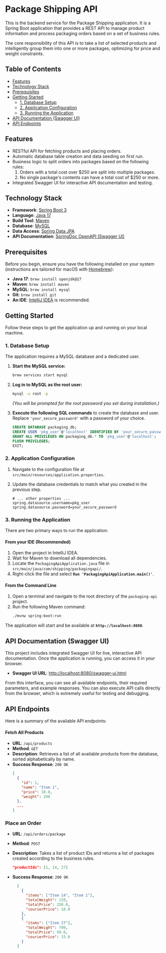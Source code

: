 # Package Shipping API

This is the backend service for the Package Shipping application. It is a Spring Boot application that provides a REST API to manage product information and process packaging orders based on a set of business rules.

The core responsibility of this API is to take a list of selected products and intelligently group them into one or more packages, optimizing for price and weight constraints.

## Table of Contents

- [Features](#features)
- [Technology Stack](#technology-stack)
- [Prerequisites](#prerequisites)
- [Getting Started](#getting-started)
    - [1. Database Setup](#1-database-setup)
    - [2. Application Configuration](#2-application-configuration)
    - [3. Running the Application](#3-running-the-application)
- [API Documentation (Swagger UI)](#api-documentation-swagger-ui)
- [API Endpoints](#api-endpoints)

## Features

- RESTful API for fetching products and placing orders.
- Automatic database table creation and data seeding on first run.
- Business logic to split orders into packages based on the following rules:
    1. Orders with a total cost over $250 are split into multiple packages.
    2. No single package's contents can have a total cost of $250 or more.
- Integrated Swagger UI for interactive API documentation and testing.

## Technology Stack

- **Framework**: [Spring Boot 3](https://spring.io/projects/spring-boot)
- **Language**: [Java 17](https://www.oracle.com/java/technologies/javase/jdk17-archive-downloads.html)
- **Build Tool**: [Maven](https://maven.apache.org/)
- **Database**: [MySQL](https://www.mysql.com/)
- **Data Access**: [Spring Data JPA](https://spring.io/projects/spring-data-jpa)
- **API Documentation**: [SpringDoc OpenAPI (Swagger UI)](https://springdoc.org/)

## Prerequisites

Before you begin, ensure you have the following installed on your system (instructions are tailored for macOS with [Homebrew](https://brew.sh/)):

- **Java 17**: `brew install openjdk@17`
- **Maven**: `brew install maven`
- **MySQL**: `brew install mysql`
- **Git**: `brew install git`
- **An IDE**: [IntelliJ IDEA](https://www.jetbrains.com/idea/) is recommended.

## Getting Started

Follow these steps to get the application up and running on your local machine.

### 1. Database Setup

The application requires a MySQL database and a dedicated user.

1.  **Start the MySQL service:**
    ```bash
    brew services start mysql
    ```

2.  **Log in to MySQL as the root user:**
    ```bash
    mysql -u root -p
    ```
    *(You will be prompted for the root password you set during installation.)*

3.  **Execute the following SQL commands** to create the database and user. Replace `'your_secure_password'` with a password of your choice.
    ```sql
    CREATE DATABASE packaging_db;
    CREATE USER 'pkg_user'@'localhost' IDENTIFIED BY 'your_secure_password';
    GRANT ALL PRIVILEGES ON packaging_db.* TO 'pkg_user'@'localhost';
    FLUSH PRIVILEGES;
    EXIT;
    ```

### 2. Application Configuration

1.  Navigate to the configuration file at `src/main/resources/application.properties`.

2.  Update the database credentials to match what you created in the previous step.
    ```properties
    # ... other properties ...
    spring.datasource.username=pkg_user
    spring.datasource.password=your_secure_password
    ```

### 3. Running the Application

There are two primary ways to run the application:

#### From your IDE (Recommended)

1.  Open the project in IntelliJ IDEA.
2.  Wait for Maven to download all dependencies.
3.  Locate the `PackagingApiApplication.java` file in `src/main/java/com/shipping/packagingapi/`.
4.  Right-click the file and select **`Run 'PackagingApiApplication.main()'`**.

#### From the Command Line

1.  Open a terminal and navigate to the root directory of the `packaging-api` project.
2.  Run the following Maven command:
    ```bash
    ./mvnw spring-boot:run
    ```

The application will start and be available at **`http://localhost:8080`**.

## API Documentation (Swagger UI)

This project includes integrated Swagger UI for live, interactive API documentation. Once the application is running, you can access it in your browser.

- **Swagger UI URL**: [http://localhost:8080/swagger-ui.html](http://localhost:8080/swagger-ui.html)

From this interface, you can see all available endpoints, their required parameters, and example responses. You can also execute API calls directly from the browser, which is extremely useful for testing and debugging.

## API Endpoints

Here is a summary of the available API endpoints:

#### Fetch All Products

- **URL**: `/api/products`
- **Method**: `GET`
- **Description**: Retrieves a list of all available products from the database, sorted alphabetically by name.
- **Success Response**: `200 OK`
  ```json
  [
    {
      "id": 1,
      "name": "Item 1",
      "price": 10.0,
      "weight": 200
    },
    ...
  ]
  
### Place an Order

- **URL**: `/api/orders/package`
- **Method**: `POST`
- **Description**: Takes a list of product IDs and returns a list of packages created according to the business rules.

  ```json
  "productIds": [1, 14, 27]

- **Success Response**: `200 OK`
  
  ```json
    [
      {
        "items": ["Item 14", "Item 1"],
        "totalWeight": 220,
        "totalPrice": 250.0,
        "courierPrice": 10.0
      },
      {
        "items": ["Item 27"],
        "totalWeight": 790,
        "totalPrice": 99.0,
        "courierPrice": 15.0
      }
    ]
